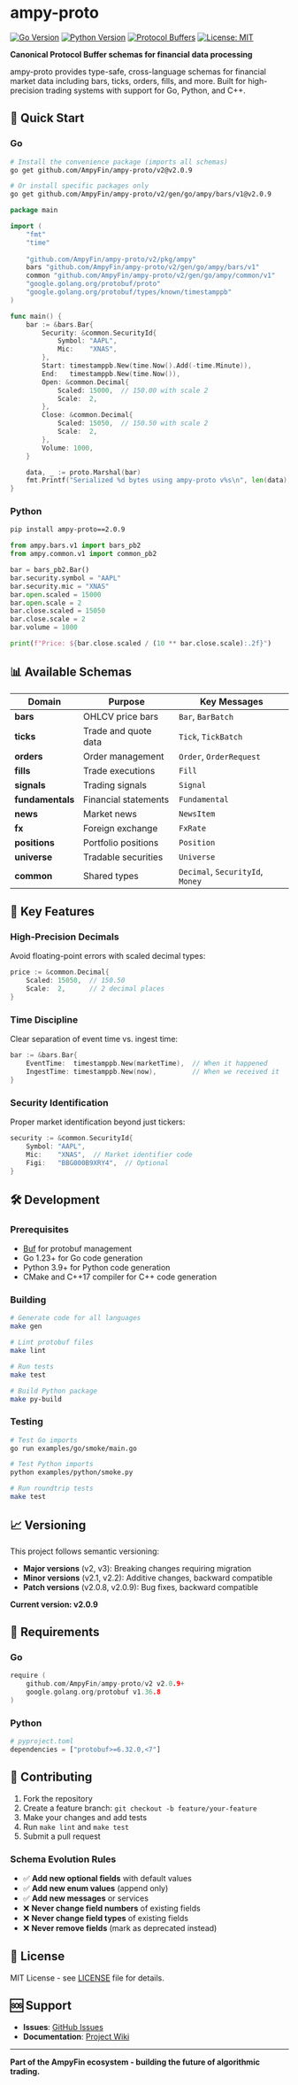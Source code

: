 # ampy-proto

[![Go Version](https://img.shields.io/badge/Go-1.23+-blue.svg)](https://golang.org/)
[![Python Version](https://img.shields.io/badge/Python-3.9+-green.svg)](https://python.org/)
[![Protocol Buffers](https://img.shields.io/badge/Protocol%20Buffers-v3.21+-orange.svg)](https://developers.google.com/protocol-buffers)
[![License: MIT](https://img.shields.io/badge/License-MIT-yellow.svg)](https://opensource.org/licenses/MIT)

**Canonical Protocol Buffer schemas for financial data processing**

ampy-proto provides type-safe, cross-language schemas for financial market data including bars, ticks, orders, fills, and more. Built for high-precision trading systems with support for Go, Python, and C++.

## 🚀 Quick Start

### Go

```bash
# Install the convenience package (imports all schemas)
go get github.com/AmpyFin/ampy-proto/v2@v2.0.9

# Or install specific packages only
go get github.com/AmpyFin/ampy-proto/v2/gen/go/ampy/bars/v1@v2.0.9
```

```go
package main

import (
    "fmt"
    "time"
    
    "github.com/AmpyFin/ampy-proto/v2/pkg/ampy"
    bars "github.com/AmpyFin/ampy-proto/v2/gen/go/ampy/bars/v1"
    common "github.com/AmpyFin/ampy-proto/v2/gen/go/ampy/common/v1"
    "google.golang.org/protobuf/proto"
    "google.golang.org/protobuf/types/known/timestamppb"
)

func main() {
    bar := &bars.Bar{
        Security: &common.SecurityId{
            Symbol: "AAPL",
            Mic:    "XNAS",
        },
        Start: timestamppb.New(time.Now().Add(-time.Minute)),
        End:   timestamppb.New(time.Now()),
        Open: &common.Decimal{
            Scaled: 15000,  // 150.00 with scale 2
            Scale:  2,
        },
        Close: &common.Decimal{
            Scaled: 15050,  // 150.50 with scale 2
            Scale:  2,
        },
        Volume: 1000,
    }

    data, _ := proto.Marshal(bar)
    fmt.Printf("Serialized %d bytes using ampy-proto v%s\n", len(data), ampy.Version)
}
```

### Python

```bash
pip install ampy-proto==2.0.9
```

```python
from ampy.bars.v1 import bars_pb2
from ampy.common.v1 import common_pb2

bar = bars_pb2.Bar()
bar.security.symbol = "AAPL"
bar.security.mic = "XNAS"
bar.open.scaled = 15000
bar.open.scale = 2
bar.close.scaled = 15050
bar.close.scale = 2
bar.volume = 1000

print(f"Price: ${bar.close.scaled / (10 ** bar.close.scale):.2f}")
```

## 📊 Available Schemas

| Domain | Purpose | Key Messages |
|--------|---------|--------------|
| **bars** | OHLCV price bars | `Bar`, `BarBatch` |
| **ticks** | Trade and quote data | `Tick`, `TickBatch` |
| **orders** | Order management | `Order`, `OrderRequest` |
| **fills** | Trade executions | `Fill` |
| **signals** | Trading signals | `Signal` |
| **fundamentals** | Financial statements | `Fundamental` |
| **news** | Market news | `NewsItem` |
| **fx** | Foreign exchange | `FxRate` |
| **positions** | Portfolio positions | `Position` |
| **universe** | Tradable securities | `Universe` |
| **common** | Shared types | `Decimal`, `SecurityId`, `Money` |

## 🎯 Key Features

### High-Precision Decimals
Avoid floating-point errors with scaled decimal types:

```go
price := &common.Decimal{
    Scaled: 15050,  // 150.50
    Scale:  2,      // 2 decimal places
}
```

### Time Discipline
Clear separation of event time vs. ingest time:

```go
bar := &bars.Bar{
    EventTime:  timestamppb.New(marketTime),  // When it happened
    IngestTime: timestamppb.New(now),         // When we received it
}
```

### Security Identification
Proper market identification beyond just tickers:

```go
security := &common.SecurityId{
    Symbol: "AAPL",
    Mic:    "XNAS",  // Market identifier code
    Figi:   "BBG000B9XRY4",  // Optional
}
```

## 🛠️ Development

### Prerequisites
- [Buf](https://buf.build/docs/installation) for protobuf management
- Go 1.23+ for Go code generation
- Python 3.9+ for Python code generation
- CMake and C++17 compiler for C++ code generation

### Building

```bash
# Generate code for all languages
make gen

# Lint protobuf files
make lint

# Run tests
make test

# Build Python package
make py-build
```

### Testing

```bash
# Test Go imports
go run examples/go/smoke/main.go

# Test Python imports
python examples/python/smoke.py

# Run roundtrip tests
make test
```

## 📈 Versioning

This project follows semantic versioning:
- **Major versions** (v2, v3): Breaking changes requiring migration
- **Minor versions** (v2.1, v2.2): Additive changes, backward compatible
- **Patch versions** (v2.0.8, v2.0.9): Bug fixes, backward compatible

**Current version: v2.0.9**

## 🔧 Requirements

### Go
```go
require (
    github.com/AmpyFin/ampy-proto/v2 v2.0.9+
    google.golang.org/protobuf v1.36.8
)
```

### Python
```python
# pyproject.toml
dependencies = ["protobuf>=6.32.0,<7"]
```

## 🤝 Contributing

1. Fork the repository
2. Create a feature branch: `git checkout -b feature/your-feature`
3. Make your changes and add tests
4. Run `make lint` and `make test`
5. Submit a pull request

### Schema Evolution Rules

- ✅ **Add new optional fields** with default values
- ✅ **Add new enum values** (append only)
- ✅ **Add new messages** or services
- ❌ **Never change field numbers** of existing fields
- ❌ **Never change field types** of existing fields
- ❌ **Never remove fields** (mark as deprecated instead)

## 📄 License

MIT License - see [LICENSE](LICENSE) file for details.

## 🆘 Support

- **Issues**: [GitHub Issues](https://github.com/AmpyFin/ampy-proto/issues)
- **Documentation**: [Project Wiki](https://github.com/AmpyFin/ampy-proto/wiki)

---

**Part of the AmpyFin ecosystem - building the future of algorithmic trading.**